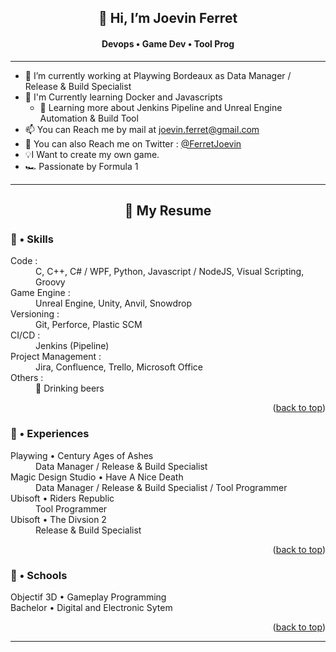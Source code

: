 <a name="readme-top"></a>

<h2 align="center">👋 Hi, I’m Joevin Ferret</h2>
<h4 align="center"> Devops • Game Dev • Tool Prog </h4>
  
  ---
  
 - 🔭 I’m currently working at Playwing Bordeaux as Data Manager / Release & Build Specialist
 - 🌱 I'm Currently learning Docker and Javascripts
     - 🌱 Learning more about Jenkins Pipeline and Unreal Engine Automation & Build Tool
 - 📫 You can Reach me by mail at joevin.ferret@gmail.com
 - 💬 You can also Reach me on Twitter : [@FerretJoevin](https://twitter.com/FerretJoevin)
 - 💡I Want to create my own game.
 - 🏎️ Passionate by Formula 1
  
---

<h2 align="center"> 📄 My Resume </h2> 

<h3> 💪 • Skills </h3>

<dl>
    <dt>Code :</dt>
    <dd>C, C++, C# / WPF, Python, Javascript / NodeJS, Visual Scripting, Groovy</dd>
    <dt>Game Engine :</dt>
    <dd>Unreal Engine, Unity, Anvil, Snowdrop</dd>
    <dt>Versioning :</dt>
    <dd>Git, Perforce, Plastic SCM</dd>
    <dt>CI/CD :</dt>
    <dd>Jenkins (Pipeline)</dd>
    <dt>Project Management :</dt>
    <dd>Jira, Confluence, Trello, Microsoft Office</dd>
    <dt>Others :</dt>
    <dd>🍺 Drinking beers </dd>
</dl>

<p align="right">(<a href="#readme-top">back to top</a>)</p>

<h3> 💼 • Experiences </h3>

<dl>
    <dt>Playwing • Century Ages of Ashes</dt>
    <dd>Data Manager / Release & Build Specialist</dd>
    <dt>Magic Design Studio • Have A Nice Death</dt>
    <dd>Data Manager / Release & Build Specialist / Tool Programmer</dd>
    <dt>Ubisoft • Riders Republic</dt>
    <dd>Tool Programmer</dd>
    <dt>Ubisoft • The Divsion 2</dt>
    <dd>Release & Build Specialist</dd>
</dl>

<p align="right">(<a href="#readme-top">back to top</a>)</p>

<h3> 🏫 • Schools </h3>

<dl>
    <dt>Objectif 3D • Gameplay Programming</dt>
    <dt>Bachelor • Digital and Electronic Sytem</dt>
</dl>

<p align="right">(<a href="#readme-top">back to top</a>)</p>

---
<!---
JoevinF/JoevinF is a ✨ special ✨ repository because its `README.md` (this file) appears on your GitHub profile.
You can click the Preview link to take a look at your changes.
--->
